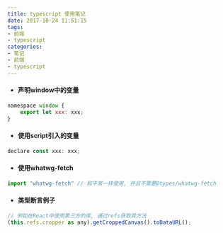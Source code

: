 ```yaml
---
title: typescript 使用笔记
date: 2017-10-24 11:51:15
tags:
- 前端
- typescript
categories:
- 笔记
- 前端
- typescript
---
```


- #### 声明window中的变量

<!--more-->

```js
namespace window {
    export let xxx: xxx;
}
```

- #### 使用script引入的变量

```js
declare const xxx: xxx;
```

- #### 使用whatwg-fetch

```js
import "whatwg-fetch" // 和平常一样使用, 并且不需要@types/whatwg-fetch
```

- #### 类型断言例子

```js
// 例如在React中使用第三方的库, 通过refs获取其方法
(this.refs.cropper as any).getCroppedCanvas().toDataURL();
```